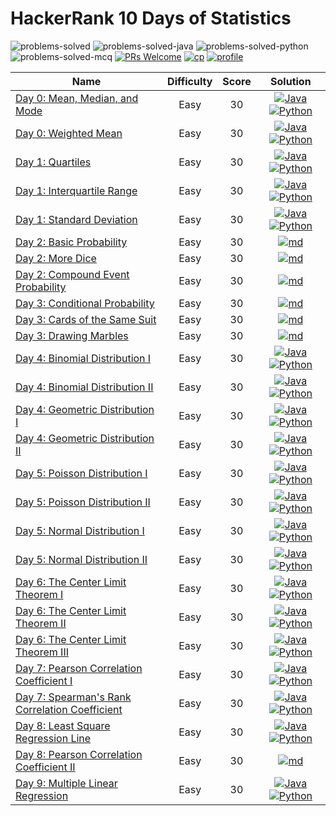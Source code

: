 # HackerRank 10 Days of Statistics

![problems-solved](https://img.shields.io/badge/Problems%20Solved-27/27-1f425f.svg)
![problems-solved-java](https://img.shields.io/badge/Java-20/20-008000.svg)
![problems-solved-python](https://img.shields.io/badge/Python-20/20-008000.svg)
![problems-solved-mcq](https://img.shields.io/badge/MCQ's-7/7-008000.svg)
[![PRs Welcome](https://img.shields.io/badge/PRs-welcome-brightgreen.svg)](CONTRIBUTING.md)
[![cp](https://img.shields.io/badge/also%20see-Competitve%20Programming-1f72ff.svg)](https://github.com/anishLearnsToCode/competitive-programming)
[![profile](https://img.shields.io/badge/also%20see-My%20Hackerrank%20Profile-1f72ff.svg)](https://www.hackerrank.com/anishviewer)

| Name | Difficulty | Score | Solution |
|------|:----------:|:-----:|:--------:|
| [Day 0: Mean, Median, and Mode](https://www.hackerrank.com/challenges/s10-basic-statistics) | Easy | 30 | [![Java](https://img.icons8.com/color/40/000000/java-coffee-cup-logo.png)](src/Day0A.java) [![Python](https://img.icons8.com/color/35/000000/python.png)](python/day_0a.py) |
| [Day 0: Weighted Mean](https://www.hackerrank.com/challenges/s10-weighted-mean) | Easy | 30 | [![Java](https://img.icons8.com/color/40/000000/java-coffee-cup-logo.png)](src/Day0B.java) [![Python](https://img.icons8.com/color/35/000000/python.png)](python/day_0b.py) |
| [Day 1: Quartiles](https://www.hackerrank.com/challenges/s10-quartiles) | Easy | 30 | [![Java](https://img.icons8.com/color/40/000000/java-coffee-cup-logo.png)](src/Day1A.java) [![Python](https://img.icons8.com/color/35/000000/python.png)](python/day_1a.py) |
| [Day 1: Interquartile Range](https://www.hackerrank.com/challenges/s10-interquartile-range) | Easy | 30 | [![Java](https://img.icons8.com/color/40/000000/java-coffee-cup-logo.png)](src/Day1B.java) [![Python](https://img.icons8.com/color/35/000000/python.png)](python/day_1b.py) |
| [Day 1: Standard Deviation](https://www.hackerrank.com/challenges/s10-standard-deviation) | Easy | 30 | [![Java](https://img.icons8.com/color/40/000000/java-coffee-cup-logo.png)](src/Day1C.java) [![Python](https://img.icons8.com/color/35/000000/python.png)](python/day_1c.py) |
| [Day 2: Basic Probability](https://www.hackerrank.com/challenges/s10-mcq-1) | Easy | 30 | [![md](https://img.icons8.com/office/35/000000/markdown.png)](md/day-2-basic-probability.md) |
| [Day 2: More Dice](https://www.hackerrank.com/challenges/s10-mcq-2) | Easy | 30 | [![md](https://img.icons8.com/office/35/000000/markdown.png)](md/day-2-more-dice.md) |
| [Day 2: Compound Event Probability](https://www.hackerrank.com/challenges/s10-mcq-3) | Easy | 30 | [![md](https://img.icons8.com/office/35/000000/markdown.png)](md/day-2-compound-event-probability.md) |
| [Day 3: Conditional Probability](https://www.hackerrank.com/challenges/s10-mcq-4) | Easy | 30 | [![md](https://img.icons8.com/office/35/000000/markdown.png)](md/day-3-conditional-probability.md) |
| [Day 3: Cards of the Same Suit](https://www.hackerrank.com/challenges/s10-mcq-5) | Easy | 30 | [![md](https://img.icons8.com/office/35/000000/markdown.png)](md/day-3-cards-of-the-same-suit.md) |
| [Day 3: Drawing Marbles](https://www.hackerrank.com/challenges/s10-mcq-6) | Easy | 30 | [![md](https://img.icons8.com/office/35/000000/markdown.png)](md/day-3-drawing-marbles.md) |
| [Day 4: Binomial Distribution I](https://www.hackerrank.com/challenges/s10-binomial-distribution-2) | Easy | 30 | [![Java](https://img.icons8.com/color/40/000000/java-coffee-cup-logo.png)](src/Day4A.java) [![Python](https://img.icons8.com/color/35/000000/python.png)](python/day_4a.py) |
| [Day 4: Binomial Distribution II](https://www.hackerrank.com/challenges/s10-binomial-distribution-2) | Easy | 30 | [![Java](https://img.icons8.com/color/40/000000/java-coffee-cup-logo.png)](src/Day4B.java) [![Python](https://img.icons8.com/color/35/000000/python.png)](python/day_4b.py) |
| [Day 4: Geometric Distribution I](https://www.hackerrank.com/challenges/s10-geometric-distribution-1) | Easy | 30 | [![Java](https://img.icons8.com/color/40/000000/java-coffee-cup-logo.png)](src/Day4C.java) [![Python](https://img.icons8.com/color/35/000000/python.png)](python/day_4c.py) |
| [Day 4: Geometric Distribution II](https://www.hackerrank.com/challenges/s10-geometric-distribution-2) | Easy | 30 | [![Java](https://img.icons8.com/color/40/000000/java-coffee-cup-logo.png)](src/Day4D.java) [![Python](https://img.icons8.com/color/35/000000/python.png)](python/day_4d.py) |
| [Day 5: Poisson Distribution I](https://www.hackerrank.com/challenges/s10-poisson-distribution-1) | Easy | 30 | [![Java](https://img.icons8.com/color/40/000000/java-coffee-cup-logo.png)](src/Day5A.java) [![Python](https://img.icons8.com/color/35/000000/python.png)](python/day_5a.py) |
| [Day 5: Poisson Distribution II](https://www.hackerrank.com/challenges/s10-poisson-distribution-2) | Easy | 30 | [![Java](https://img.icons8.com/color/40/000000/java-coffee-cup-logo.png)](src/Day5B.java) [![Python](https://img.icons8.com/color/35/000000/python.png)](python/day_5b.py) |
| [Day 5: Normal Distribution I](https://www.hackerrank.com/challenges/s10-normal-distribution-1) | Easy | 30 | [![Java](https://img.icons8.com/color/40/000000/java-coffee-cup-logo.png)](src/Day5C.java) [![Python](https://img.icons8.com/color/35/000000/python.png)](python/day_5c.py) |
| [Day 5: Normal Distribution II](https://www.hackerrank.com/challenges/s10-normal-distribution-2) | Easy | 30 | [![Java](https://img.icons8.com/color/40/000000/java-coffee-cup-logo.png)](src/Day5D.java) [![Python](https://img.icons8.com/color/35/000000/python.png)](python/day_5d.py) |
| [Day 6: The Center Limit Theorem I](https://www.hackerrank.com/challenges/s10-the-central-limit-theorem-1) | Easy | 30 | [![Java](https://img.icons8.com/color/40/000000/java-coffee-cup-logo.png)](src/Day6A.java) [![Python](https://img.icons8.com/color/35/000000/python.png)](python/day_6a.py) |
| [Day 6: The Center Limit Theorem II](https://www.hackerrank.com/challenges/s10-the-central-limit-theorem-2) | Easy | 30 | [![Java](https://img.icons8.com/color/40/000000/java-coffee-cup-logo.png)](src/Day6B.java) [![Python](https://img.icons8.com/color/35/000000/python.png)](python/day_6b.py) |
| [Day 6: The Center Limit Theorem III](https://www.hackerrank.com/challenges/s10-the-central-limit-theorem-3) | Easy | 30 | [![Java](https://img.icons8.com/color/40/000000/java-coffee-cup-logo.png)](src/Day6C.java) [![Python](https://img.icons8.com/color/35/000000/python.png)](python/day_6c.py) |
| [Day 7: Pearson Correlation Coefficient I](https://www.hackerrank.com/challenges/s10-pearson-correlation-coefficient) | Easy | 30 | [![Java](https://img.icons8.com/color/40/000000/java-coffee-cup-logo.png)](src/Day7A.java) [![Python](https://img.icons8.com/color/35/000000/python.png)](python/day_7a.py) |
| [Day 7: Spearman's Rank Correlation Coefficient](https://www.hackerrank.com/challenges/s10-spearman-rank-correlation-coefficient) | Easy | 30 | [![Java](https://img.icons8.com/color/40/000000/java-coffee-cup-logo.png)](src/Day7B.java) [![Python](https://img.icons8.com/color/35/000000/python.png)](python/day_7b.py) |
| [Day 8: Least Square Regression Line](https://www.hackerrank.com/challenges/s10-least-square-regression-line) | Easy | 30 | [![Java](https://img.icons8.com/color/40/000000/java-coffee-cup-logo.png)](src/Day8A.java) [![Python](https://img.icons8.com/color/35/000000/python.png)](python/day_8a.py) |
| [Day 8: Pearson Correlation Coefficient II](https://www.hackerrank.com/challenges/s10-mcq-7) | Easy | 30 | [![md](https://img.icons8.com/office/35/000000/markdown.png)](md/day-8-pearson-correlation-coefficient-II.md) |
| [Day 9: Multiple Linear Regression](https://www.hackerrank.com/challenges/s10-multiple-linear-regression/problem) | Easy | 30 | [![Java](https://img.icons8.com/color/40/000000/java-coffee-cup-logo.png)](src/Day9A.java) [![Python](https://img.icons8.com/color/35/000000/python.png)](python/day_9a.py) |
